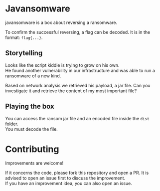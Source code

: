 # Javansomware
javansomware is a box about reversing a ransomware.

To confirm the successful reversing, a flag can be decoded. It is in the format: `flag{...}`.

## Storytelling
Looks like the script kiddie is trying to grow on his own.  
He found another vulnerability in our infrastructure and was able to run a ransomware of a new kind.

Based on network analysis we retrieved his payload, a jar file. Can you investigate it and retrieve the content of my most important file?

## Playing the box
You can access the ransom jar file and an encoded file inside the `dist` folder.  
You must decode the file.

# Contributing
Improvements are welcome!

If it concerns the code, please fork this repository and open a PR. It is advised to open an issue first to discuss the improvement.  
If you have an improvement idea, you can also open an issue.
